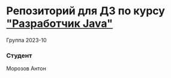 # Репозиторий для ДЗ по курсу ["Разработчик Java"](https://otus.ru/lessons/java-professional/?utm_source=github&utm_medium=free&utm_campaign=otus)


Группа 2023-10

### Студент
Морозов Антон<br>
